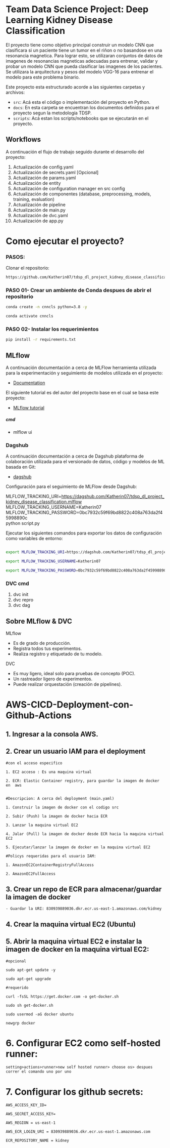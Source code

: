 # Team Data Science Project: Deep Learning Kidney Disease Classification

El proyecto tiene como objetivo principal construir un modelo CNN que clasificara si un paciente tiene un tumor en el riñon o no basandose en una resonancia magnetica. Para lograr esto, se utilizaran conjuntos de datos de imagenes de resonancias magneticas adecuadas para entrenar, validar y probar un modelo CNN que pueda clasificar las imagenes de los pacientes. Se utilizara la arquitectura y pesos del modelo VGG-16 para entrenar el modelo para este problema binario.

Este proyecto esta estructurado acorde a las siguientes carpetas y archivos:

* `src`: Acá esta el código o implementación del proyecto en Python.
* `docs`: En esta carpeta se encuentran los documentos definidos para el proyecto segun la metodología TDSP.
* `scripts`: Acá estan  los scripts/notebooks que se ejecutarán en el proyecto.

## Workflows

A continuación el flujo de trabajo seguido durante el desarrollo del proyecto:

1. Actualización de config.yaml
2. Actualización de secrets.yaml [Opcional]
3. Actualización de params.yaml
4. Actualización de entity
5. Actualización de configuration manager en src config
6. Actualización de componentes (database, preprocessing, models, training, evaluation)
7. Actualización de pipeline 
8. Actualización de main.py
9. Actualización de dvc.yaml
10. Actualización de app.py


# Como ejecutar el proyecto?

### PASOS:

Clonar el repositorio:

```bash
https://github.com/Katherin07/tdsp_dl_project_kidney_disease_classification
```
### PASO 01- Crear un ambiente de Conda despues de abrir el repositorio

```bash
conda create -n cnncls python=3.8 -y
```

```bash
conda activate cnncls
```


### PASO 02- Instalar los requerimientos
```bash
pip install -r requirements.txt
```

## MLflow

A continuación documentación a cerca de MLFlow herramienta utilizada para la experimentación y seguimiento de modelos utilizada en el proyecto:


- [Documentation](https://mlflow.org/docs/latest/index.html)

El siguiente tutorial es del autor del proyecto base en el cual se basa este proyecto:

- [MLflow tutorial](https://youtu.be/qdcHHrsXA48?si=bD5vDS60akNphkem)

##### cmd
- mlflow ui

### Dagshub

A continuación documentación a cerca de Dagshub plataforma de colaboración utilizada para el versionado de datos, código y modelos de ML basada en Git:

- [dagshub](https://dagshub.com/)

Configuración para el seguimiento de MLFlow desde Dagshub:

MLFLOW_TRACKING_URI=https://dagshub.com/Katherin07/tdsp_dl_project_kidney_disease_classification.mlflow \
MLFLOW_TRACKING_USERNAME=Katherin07 \
MLFLOW_TRACKING_PASSWORD=0bc7932c59f69bd8822c408a763da2f45998890c \
python script.py

Ejecutar los siguientes comandos para exportar los datos de configuración como variables de entorno:

```bash

export MLFLOW_TRACKING_URI=https://dagshub.com/Katherin07/tdsp_dl_project_kidney_disease_classification.mlflow

export MLFLOW_TRACKING_USERNAME=Katherin07 

export MLFLOW_TRACKING_PASSWORD=0bc7932c59f69bd8822c408a763da2f45998890c

```

### DVC cmd

1. dvc init
2. dvc repro
3. dvc dag


## Sobre MLflow & DVC

MLflow

 - Es de grado de producción.
 - Registra todos tus experimentos.
 - Realiza registro y etiquetado de tu modelo.


DVC 

 - Es muy ligero, ideal solo para pruebas de concepto (POC).
 - Un rastreador ligero de experimentos.
 - Puede realizar orquestación (creación de pipelines).


 # AWS-CICD-Deployment-con-Github-Actions

## 1. Ingresar a la consola AWS.

## 2. Crear un usuario IAM para el deployment

	#con el acceso especifico

	1. EC2 acceso : Es una maquina virtual

	2. ECR: Elastic Container registry, para guardar la imagen de docker en  aws


	#Descripcion: A cerca del deployment (main.yaml)

	1. Construir la imagen de docker con el codigo src

	2. Subir (Push) la imagen de docker hacia ECR

	3. Lanzar la maquina virtual EC2 

	4. Jalar (Pull) la imagen de docker desde ECR hacia la maquina virtual EC2

	5. Ejecutar/lanzar la imagen de docker en la maquina virtual EC2

	#Policys requeridas para el usuario IAM:

	1. AmazonEC2ContainerRegistryFullAccess

	2. AmazonEC2FullAccess

	
## 3. Crear un repo de ECR para almacenar/guardar la imagen de docker
    - Guardar la URI: 830939889036.dkr.ecr.us-east-1.amazonaws.com/kidney

	
## 4. Crear la maquina virtual EC2 (Ubuntu) 

## 5. Abrir la maquina virtual EC2 e instalar la imagen de docker en la maquina virtual EC2:
	
	
	#opcional

	sudo apt-get update -y

	sudo apt-get upgrade
	
	#requerido

	curl -fsSL https://get.docker.com -o get-docker.sh

	sudo sh get-docker.sh

	sudo usermod -aG docker ubuntu

	newgrp docker
	
# 6. Configurar EC2 como self-hosted runner:
    setting>actions>runner>new self hosted runner> choose os> despues correr el comando uno por uno


# 7. Configurar los github secrets:

    AWS_ACCESS_KEY_ID=

    AWS_SECRET_ACCESS_KEY=

    AWS_REGION = us-east-1

    AWS_ECR_LOGIN_URI = 830939889036.dkr.ecr.us-east-1.amazonaws.com

    ECR_REPOSITORY_NAME = kidney
